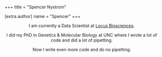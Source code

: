 +++
title = "Spencer Nystrom"

[extra.author]
name = "Spencer"
+++

<center>

I am currently a Data Scientist at [Locus Biosciences](https://www.locus-bio.com/). 

I did my PhD in Genetics & Molecular Biology at UNC where I wrote a lot of code and did a lot of pipetting. 

Now I write even more code and do no pipetting.


</center>
